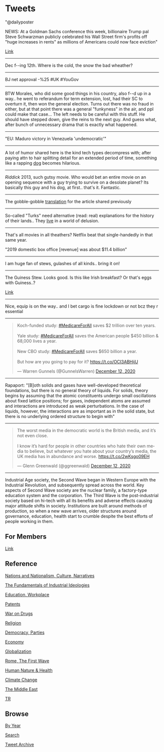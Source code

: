 # Tweets


"@dailyposter

NEWS: At a Goldman Sachs conference this week, billionaire Trump pal
Steve Schwarzman publicly celebrated his Wall Street firm's profits
off "huge increases in rents" as millions of Americans could now face
eviction"

[Link](https://mobile.twitter.com/dailyposter/status/1337860060815400961)

---

Dec f--ing 12th. Where is the cold, the snow the bad wheather? 

---

BJ net approval -%25 \#UK \#YouGov

---

BTW Morales, who did some good things in his country, also f--d up in
a way.. he went to referandum for term extension, lost, had their SC
to overturn it, then won the general election. Turns out there was no
fraud in either, but at that point there was a general "funkyness" in
the air, and ppl could make that case... The left needs to be careful
with this stuff. He should have stepped down, give the reins to the
next guy. And guess what, after bunch of unnecessary drama that is
exactly what happened.

---

"EU: Maduro victory in Venezuela 'undemocratic'"

---

A lot of humor shared here is the kind tech types decompress with;
after paying attn to hair splitting detail for an extended period of
time, something like a rapping [dog](https://youtu.be/0ZUHqH4rDTg?t=17) becomes hilarious.

---

*Riddick* 2013, such gutsy movie. Who would bet an entire movie on an
opening sequence with a guy trying to survive on a desolate planet?
Its basically this guy and his dog, at first.. that's it. Fantastic.

---

The gobble-gobble [translation](https://muratk3n.github.io/thirdwave/tr/2009/09/ermeniler-kurtler.html) for the
article shared previously

---

So-called "Turks" need alternative (read: real) explanations for the
history of their lands.. They [live](2020/07/migrations-anatolia.md#unique) in
a world of delusion.

---

That's all movies in all theathers? Netflix beat that single-handedly
in that same year.

"2019 domestic box office [revenue] was about $11.4 billion"

---

I am huge fan of stews, gulashes of all kinds.. bring it on!

---

The Guiness Stew. Looks good. Is this like Irish breakfast? Or that's
eggs with Guiness..?

[Link](https://youtu.be/T9ZXL2uILF8)

---

Nice, equip is on the way.. and I bet cargo is fine lockdown or not
bcz they r essential

---

<blockquote class="twitter-tweet"><p lang="en" dir="ltr">Koch-funded study: <a href="https://twitter.com/hashtag/MedicareForAll?src=hash&amp;ref_src=twsrc%5Etfw">#MedicareForAll</a> saves $2 trillion over ten years.<br><br>Yale study: <a href="https://twitter.com/hashtag/MedicareForAll?src=hash&amp;ref_src=twsrc%5Etfw">#MedicareForAll</a> saves the American people $450 billion &amp; 68,000 lives a year.<br><br>New CBO study: <a href="https://twitter.com/hashtag/MedicareForAll?src=hash&amp;ref_src=twsrc%5Etfw">#MedicareForAll</a> saves $650 billion a year.<br><br>But how are you going to pay for it? <a href="https://t.co/OCI3ABHijU">https://t.co/OCI3ABHijU</a></p>&mdash; Warren Gunnels (@GunnelsWarren) <a href="https://twitter.com/GunnelsWarren/status/1337625132714561536?ref_src=twsrc%5Etfw">December 12, 2020</a></blockquote> <script async src="https://platform.twitter.com/widgets.js" charset="utf-8"></script>

---

Rapaport: "[B]oth solids and gases have well-developed theoretical
foundations, but there is no general theory of liquids. For solids,
theory begins by assuming that the atomic constituents undergo small
oscillations about fixed lattice positions; for gases, independent
atoms are assumed and interactions are introduced as weak
perturbations. In the case of liquids, however, the interactions are
as important as in the solid state, but there is no underlying ordered
structure to begin with"

---

<blockquote class="twitter-tweet"><p lang="en" dir="ltr">The worst media in the democratic world is the British media, and it’s not even close.<br><br>I know it’s hard for people in other countries who hate their own media to believe, but whatever you hate about your country’s media, the UK media has in abundance and worse. <a href="https://t.co/2wKsgo09EH">https://t.co/2wKsgo09EH</a></p>&mdash; Glenn Greenwald (@ggreenwald) <a href="https://twitter.com/ggreenwald/status/1337774982030618624?ref_src=twsrc%5Etfw">December 12, 2020</a></blockquote> <script async src="https://platform.twitter.com/widgets.js" charset="utf-8"></script>

---

Industrial Age society, the Second Wave began in Western Europe with
the Industrial Revolution, and subsequently spread across the
world. Key aspects of Second Wave society are the nuclear family, a
factory-type education system and the corporation. The Third Wave is
the post-industrial society based on hi-tech with all its benefits and
adverse effects causing major attitude shifts in society. Institutions
are built around methods of production, so when a new wave arrives,
older structures around governance, education, health start to crumble
despite the best efforts of people working in them.

## For Members

[Link](https://thirdwave-members.herokuapp.com)

## Reference

[Nations and Nationalism, Culture, Narratives](/2013/02/nations-and-nationalism.md)

[The Fundamentals of Industrial Ideologies](/2011/04/fundamentals-of-industrial-ideologies.md)

[Education, Workplace](2017/09/education-workplace.md)

[Patents](/2018/09/patents.md)

[War on Drugs](/2019/11/war-on-drugs.md)

[Religion](/2015/04/god-religion.md)

[Democracy, Parties](/2016/11/democracy.md)

[Economy](/2018/05/economy.md)

[Globalization](/2018/09/globalization.md)

[Rome, The First Wave](/2017/12/rome.md)

[Human Nature & Health](/2020/07/human-nature.md)

[Climate Change](/2018/12/climate.md)

[The Middle East](/2019/07/middleeast.md)

[TR](../tr)

## Browse

[By Year](years.md)

[Search](search.html)

[Tweet Archive](/tweets/README.md)


